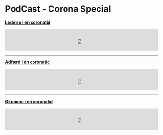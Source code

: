 # PodCast - Corona Special

__[Ledelse i en coronatid](https://bss.au.dk/insights/business-1/2020/ledelse-i-en-coronatid/)__
<iframe src="https://www.buzzsprout.com/171869/3211297-corona-special-1-ledelse-i-en-coronatid?client_source=small_player&amp;iframe=true&amp;referrer=https://www.buzzsprout.com/171869/3211297-corona-special-1-ledelse-i-en-coronatid.js?container_id=buzzsprout-player-3211297&amp;player=small" width="100%" height="70" frameborder="0" scrolling="no"></iframe>

---

__[Adfærd i en coronatid](https://bss.au.dk/insights/samfund-2/2020/adfaerd-i-en-coronatid/)__
<iframe src="https://www.buzzsprout.com/171869/3211252-corona-special-2-adfaerd-i-en-coronatid?client_source=small_player&amp;iframe=true&amp;referrer=https://www.buzzsprout.com/171869/3211252-corona-special-2-adfaerd-i-en-coronatid.js?container_id=buzzsprout-player-3211252&amp;player=small" width="100%" height="70" frameborder="0" scrolling="no"></iframe>

---

__[Økonomi i en coronatid](https://bss.au.dk/insights/business-1/2020/oekonomi-i-en-coronatid/)__
<iframe src="https://www.buzzsprout.com/171869/3211171-corona-special-3-okonomi-i-en-coronatid?client_source=small_player&amp;iframe=true&amp;referrer=https://www.buzzsprout.com/171869/3211171-corona-special-3-okonomi-i-en-coronatid.js?container_id=buzzsprout-player-3211171&amp;player=small" width="100%" height="70" frameborder="0" scrolling="no"></iframe>
